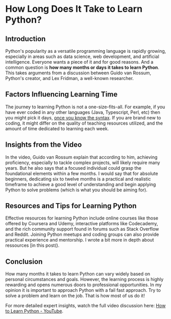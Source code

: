 # How Long Does It Take to Learn Python?

## Introduction

Python's popularity as a versatile programming language is rapidly growing, especially in areas such as data science, web development, and artificial intelligence. Everyone wants a piece of it and for good reasons. And a common question is **how many months or days it takes to learn Python**. This takes arguments from a discussion between Guido van Rossum, Python's creator, and Lex Fridman, a well-known researcher.

## Factors Influencing Learning Time

The journey to learning Python is not a one-size-fits-all. For example, if you have ever coded in any other languages (Java, Typescript, Perl, etc) then you might pick it days, [once you know the syntax](/blogs/intro/#syntax). If you are brand new to coding, it might differ on the quality of teaching resources utilized, and the amount of time dedicated to learning each week.

## Insights from the Video

In the video, Guido van Rossum explain that according to him, achieving proficiency, especially to tackle complex projects, will likely require many years. But he also says that a focused individual could grasp the foundational elements within a few months. I would say that for absolute beginners, dedicating six to twelve months is a practical and realistic timeframe to achieve a good level of understanding and begin applying Python to solve problems (which is what you should be aiming for).

## Resources and Tips for Learning Python

Effective resources for learning Python include online courses like those offered by Coursera and Udemy, interactive platforms like Codecademy, and the rich community support found in forums such as Stack Overflow and Reddit. Joining Python meetups and coding groups can also provide practical experience and mentorship. I wrote a bit more in depth about ressources [in this post().

## Conclusion

How many months it takes to learn Python can vary widely based on personal circumstances and goals. However, the learning process is highly rewarding and opens numerous doors to professional opportunities. In my opinion it is important to approach Python with a fail fast approach. Try to solve a problem and learn on the job. That is how most of us do it!

For more detailed expert insights, watch the full video discussion here: [How to Learn Python - YouTube](https://www.youtube.com/watch?v=F2Mx-u7auUs).
